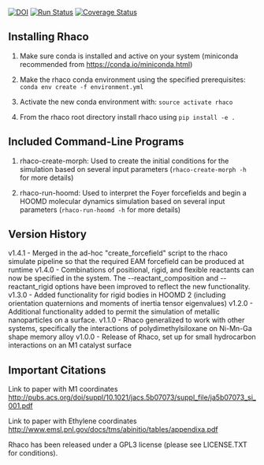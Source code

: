 [![DOI](https://zenodo.org/badge/129162973.svg)](https://zenodo.org/badge/latestdoi/129162973)
[![Run Status](https://api.shippable.com/projects/5ae1ee2b30ed4d07005f4017/badge?branch=dev)](https://app.shippable.com/bitbucket/cmelab/rhaco)
[![Coverage Status](https://codecov.io/bb/cmelab/rhaco/branch/dev/graph/badge.svg)](https://codecov.io/bb/cmelab/rhaco)

## Installing Rhaco

1) Make sure conda is installed and active on your system (miniconda recommended from https://conda.io/miniconda.html)

2) Make the rhaco conda environment using the specified prerequisites: `conda env create -f environment.yml`

3) Activate the new conda environment with: `source activate rhaco`

4) From the rhaco root directory install rhaco using `pip install -e .`

## Included Command-Line Programs

1) rhaco-create-morph: Used to create the initial conditions for the simulation based on several input parameters (`rhaco-create-morph -h` for more details)

2) rhaco-run-hoomd: Used to interpret the Foyer forcefields and begin a HOOMD molecular dynamics simulation based on several input parameters (`rhaco-run-hoomd -h` for more details)

## Version History

v1.4.1 - Merged in the ad-hoc "create_forcefield" script to the rhaco simulate pipeline so that the required EAM forcefield can be produced at runtime
v1.4.0 - Combinations of positional, rigid, and flexible reactants can now be specified in the system. The --reactant_composition and --reactant_rigid options have been improved to reflect the new functionality.
v1.3.0 - Added functionality for rigid bodies in HOOMD 2 (including orientation quaternions and moments of inertia tensor eigenvalues)
v1.2.0 - Additional functionality added to permit the simulation of metallic nanoparticles on a surface.
v1.1.0 - Rhaco generalized to work with other systems, specifically the interactions of polydimethylsiloxane on Ni-Mn-Ga shape memory alloy
v1.0.0 - Release of Rhaco, set up for small hydrocarbon interactions on an M1 catalyst surface

## Important Citations

Link to paper with M1 coordinates
http://pubs.acs.org/doi/suppl/10.1021/jacs.5b07073/suppl_file/ja5b07073_si_001.pdf

Link to paper with Ethylene coordinates
http://www.emsl.pnl.gov/docs/tms/abinitio/tables/appendixa.pdf

Rhaco has been released under a GPL3 license (please see LICENSE.TXT for conditions).

